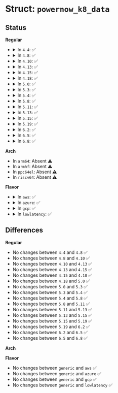 # Struct: <code>powernow_k8_data</code>

## Status
<b>Regular</b>
<ul>
<li>
<details>
<summary>In <code>4.4</code>: ✅</summary>

```c
struct powernow_k8_data {
    unsigned int cpu;
    u32 numps;
    u32 batps;
    u32 rvo;
    u32 irt;
    u32 vidmvs;
    u32 vstable;
    u32 plllock;
    u32 exttype;
    u32 currvid;
    u32 currfid;
    struct cpufreq_frequency_table *powernow_table;
    struct acpi_processor_performance acpi_data;
    struct cpumask *available_cores;
};
```
</details>
</li>
<li>
<details>
<summary>In <code>4.8</code>: ✅</summary>

```c
struct powernow_k8_data {
    unsigned int cpu;
    u32 numps;
    u32 batps;
    u32 rvo;
    u32 irt;
    u32 vidmvs;
    u32 vstable;
    u32 plllock;
    u32 exttype;
    u32 currvid;
    u32 currfid;
    struct cpufreq_frequency_table *powernow_table;
    struct acpi_processor_performance acpi_data;
    struct cpumask *available_cores;
};
```
</details>
</li>
<li>
<details>
<summary>In <code>4.10</code>: ✅</summary>

```c
struct powernow_k8_data {
    unsigned int cpu;
    u32 numps;
    u32 batps;
    u32 rvo;
    u32 irt;
    u32 vidmvs;
    u32 vstable;
    u32 plllock;
    u32 exttype;
    u32 currvid;
    u32 currfid;
    struct cpufreq_frequency_table *powernow_table;
    struct acpi_processor_performance acpi_data;
    struct cpumask *available_cores;
};
```
</details>
</li>
<li>
<details>
<summary>In <code>4.13</code>: ✅</summary>

```c
struct powernow_k8_data {
    unsigned int cpu;
    u32 numps;
    u32 batps;
    u32 rvo;
    u32 irt;
    u32 vidmvs;
    u32 vstable;
    u32 plllock;
    u32 exttype;
    u32 currvid;
    u32 currfid;
    struct cpufreq_frequency_table *powernow_table;
    struct acpi_processor_performance acpi_data;
    struct cpumask *available_cores;
};
```
</details>
</li>
<li>
<details>
<summary>In <code>4.15</code>: ✅</summary>

```c
struct powernow_k8_data {
    unsigned int cpu;
    u32 numps;
    u32 batps;
    u32 rvo;
    u32 irt;
    u32 vidmvs;
    u32 vstable;
    u32 plllock;
    u32 exttype;
    u32 currvid;
    u32 currfid;
    struct cpufreq_frequency_table *powernow_table;
    struct acpi_processor_performance acpi_data;
    struct cpumask *available_cores;
};
```
</details>
</li>
<li>
<details>
<summary>In <code>4.18</code>: ✅</summary>

```c
struct powernow_k8_data {
    unsigned int cpu;
    u32 numps;
    u32 batps;
    u32 rvo;
    u32 irt;
    u32 vidmvs;
    u32 vstable;
    u32 plllock;
    u32 exttype;
    u32 currvid;
    u32 currfid;
    struct cpufreq_frequency_table *powernow_table;
    struct acpi_processor_performance acpi_data;
    struct cpumask *available_cores;
};
```
</details>
</li>
<li>
<details>
<summary>In <code>5.0</code>: ✅</summary>

```c
struct powernow_k8_data {
    unsigned int cpu;
    u32 numps;
    u32 batps;
    u32 rvo;
    u32 irt;
    u32 vidmvs;
    u32 vstable;
    u32 plllock;
    u32 exttype;
    u32 currvid;
    u32 currfid;
    struct cpufreq_frequency_table *powernow_table;
    struct acpi_processor_performance acpi_data;
    struct cpumask *available_cores;
};
```
</details>
</li>
<li>
<details>
<summary>In <code>5.3</code>: ✅</summary>

```c
struct powernow_k8_data {
    unsigned int cpu;
    u32 numps;
    u32 batps;
    u32 rvo;
    u32 irt;
    u32 vidmvs;
    u32 vstable;
    u32 plllock;
    u32 exttype;
    u32 currvid;
    u32 currfid;
    struct cpufreq_frequency_table *powernow_table;
    struct acpi_processor_performance acpi_data;
    struct cpumask *available_cores;
};
```
</details>
</li>
<li>
<details>
<summary>In <code>5.4</code>: ✅</summary>

```c
struct powernow_k8_data {
    unsigned int cpu;
    u32 numps;
    u32 batps;
    u32 rvo;
    u32 irt;
    u32 vidmvs;
    u32 vstable;
    u32 plllock;
    u32 exttype;
    u32 currvid;
    u32 currfid;
    struct cpufreq_frequency_table *powernow_table;
    struct acpi_processor_performance acpi_data;
    struct cpumask *available_cores;
};
```
</details>
</li>
<li>
<details>
<summary>In <code>5.8</code>: ✅</summary>

```c
struct powernow_k8_data {
    unsigned int cpu;
    u32 numps;
    u32 batps;
    u32 rvo;
    u32 irt;
    u32 vidmvs;
    u32 vstable;
    u32 plllock;
    u32 exttype;
    u32 currvid;
    u32 currfid;
    struct cpufreq_frequency_table *powernow_table;
    struct acpi_processor_performance acpi_data;
    struct cpumask *available_cores;
};
```
</details>
</li>
<li>
<details>
<summary>In <code>5.11</code>: ✅</summary>

```c
struct powernow_k8_data {
    unsigned int cpu;
    u32 numps;
    u32 batps;
    u32 rvo;
    u32 irt;
    u32 vidmvs;
    u32 vstable;
    u32 plllock;
    u32 exttype;
    u32 currvid;
    u32 currfid;
    struct cpufreq_frequency_table *powernow_table;
    struct acpi_processor_performance acpi_data;
    struct cpumask *available_cores;
};
```
</details>
</li>
<li>
<details>
<summary>In <code>5.13</code>: ✅</summary>

```c
struct powernow_k8_data {
    unsigned int cpu;
    u32 numps;
    u32 batps;
    u32 rvo;
    u32 irt;
    u32 vidmvs;
    u32 vstable;
    u32 plllock;
    u32 exttype;
    u32 currvid;
    u32 currfid;
    struct cpufreq_frequency_table *powernow_table;
    struct acpi_processor_performance acpi_data;
    struct cpumask *available_cores;
};
```
</details>
</li>
<li>
<details>
<summary>In <code>5.15</code>: ✅</summary>

```c
struct powernow_k8_data {
    unsigned int cpu;
    u32 numps;
    u32 batps;
    u32 rvo;
    u32 irt;
    u32 vidmvs;
    u32 vstable;
    u32 plllock;
    u32 exttype;
    u32 currvid;
    u32 currfid;
    struct cpufreq_frequency_table *powernow_table;
    struct acpi_processor_performance acpi_data;
    struct cpumask *available_cores;
};
```
</details>
</li>
<li>
<details>
<summary>In <code>5.19</code>: ✅</summary>

```c
struct powernow_k8_data {
    unsigned int cpu;
    u32 numps;
    u32 batps;
    u32 rvo;
    u32 irt;
    u32 vidmvs;
    u32 vstable;
    u32 plllock;
    u32 exttype;
    u32 currvid;
    u32 currfid;
    struct cpufreq_frequency_table *powernow_table;
    struct acpi_processor_performance acpi_data;
    struct cpumask *available_cores;
};
```
</details>
</li>
<li>
<details>
<summary>In <code>6.2</code>: ✅</summary>

```c
struct powernow_k8_data {
    unsigned int cpu;
    u32 numps;
    u32 batps;
    u32 rvo;
    u32 irt;
    u32 vidmvs;
    u32 vstable;
    u32 plllock;
    u32 exttype;
    u32 currvid;
    u32 currfid;
    struct cpufreq_frequency_table *powernow_table;
    struct acpi_processor_performance acpi_data;
    struct cpumask *available_cores;
};
```
</details>
</li>
<li>
<details>
<summary>In <code>6.5</code>: ✅</summary>

```c
struct powernow_k8_data {
    unsigned int cpu;
    u32 numps;
    u32 batps;
    u32 rvo;
    u32 irt;
    u32 vidmvs;
    u32 vstable;
    u32 plllock;
    u32 exttype;
    u32 currvid;
    u32 currfid;
    struct cpufreq_frequency_table *powernow_table;
    struct acpi_processor_performance acpi_data;
    struct cpumask *available_cores;
};
```
</details>
</li>
<li>
<details>
<summary>In <code>6.8</code>: ✅</summary>

```c
struct powernow_k8_data {
    unsigned int cpu;
    u32 numps;
    u32 batps;
    u32 rvo;
    u32 irt;
    u32 vidmvs;
    u32 vstable;
    u32 plllock;
    u32 exttype;
    u32 currvid;
    u32 currfid;
    struct cpufreq_frequency_table *powernow_table;
    struct acpi_processor_performance acpi_data;
    struct cpumask *available_cores;
};
```
</details>
</li>
</ul>
<b>Arch</b>
<ul>
<li>
In <code>arm64</code>: Absent ⚠️
</li>
<li>
In <code>armhf</code>: Absent ⚠️
</li>
<li>
In <code>ppc64el</code>: Absent ⚠️
</li>
<li>
In <code>riscv64</code>: Absent ⚠️
</li>
</ul>
<b>Flavor</b>
<ul>
<li>
<details>
<summary>In <code>aws</code>: ✅</summary>

```c
struct powernow_k8_data {
    unsigned int cpu;
    u32 numps;
    u32 batps;
    u32 rvo;
    u32 irt;
    u32 vidmvs;
    u32 vstable;
    u32 plllock;
    u32 exttype;
    u32 currvid;
    u32 currfid;
    struct cpufreq_frequency_table *powernow_table;
    struct acpi_processor_performance acpi_data;
    struct cpumask *available_cores;
};
```
</details>
</li>
<li>
<details>
<summary>In <code>azure</code>: ✅</summary>

```c
struct powernow_k8_data {
    unsigned int cpu;
    u32 numps;
    u32 batps;
    u32 rvo;
    u32 irt;
    u32 vidmvs;
    u32 vstable;
    u32 plllock;
    u32 exttype;
    u32 currvid;
    u32 currfid;
    struct cpufreq_frequency_table *powernow_table;
    struct acpi_processor_performance acpi_data;
    struct cpumask *available_cores;
};
```
</details>
</li>
<li>
<details>
<summary>In <code>gcp</code>: ✅</summary>

```c
struct powernow_k8_data {
    unsigned int cpu;
    u32 numps;
    u32 batps;
    u32 rvo;
    u32 irt;
    u32 vidmvs;
    u32 vstable;
    u32 plllock;
    u32 exttype;
    u32 currvid;
    u32 currfid;
    struct cpufreq_frequency_table *powernow_table;
    struct acpi_processor_performance acpi_data;
    struct cpumask *available_cores;
};
```
</details>
</li>
<li>
<details>
<summary>In <code>lowlatency</code>: ✅</summary>

```c
struct powernow_k8_data {
    unsigned int cpu;
    u32 numps;
    u32 batps;
    u32 rvo;
    u32 irt;
    u32 vidmvs;
    u32 vstable;
    u32 plllock;
    u32 exttype;
    u32 currvid;
    u32 currfid;
    struct cpufreq_frequency_table *powernow_table;
    struct acpi_processor_performance acpi_data;
    struct cpumask *available_cores;
};
```
</details>
</li>
</ul>

## Differences
<b>Regular</b>
<ul>
<li>
No changes between <code>4.4</code> and <code>4.8</code> ✅
</li>
<li>
No changes between <code>4.8</code> and <code>4.10</code> ✅
</li>
<li>
No changes between <code>4.10</code> and <code>4.13</code> ✅
</li>
<li>
No changes between <code>4.13</code> and <code>4.15</code> ✅
</li>
<li>
No changes between <code>4.15</code> and <code>4.18</code> ✅
</li>
<li>
No changes between <code>4.18</code> and <code>5.0</code> ✅
</li>
<li>
No changes between <code>5.0</code> and <code>5.3</code> ✅
</li>
<li>
No changes between <code>5.3</code> and <code>5.4</code> ✅
</li>
<li>
No changes between <code>5.4</code> and <code>5.8</code> ✅
</li>
<li>
No changes between <code>5.8</code> and <code>5.11</code> ✅
</li>
<li>
No changes between <code>5.11</code> and <code>5.13</code> ✅
</li>
<li>
No changes between <code>5.13</code> and <code>5.15</code> ✅
</li>
<li>
No changes between <code>5.15</code> and <code>5.19</code> ✅
</li>
<li>
No changes between <code>5.19</code> and <code>6.2</code> ✅
</li>
<li>
No changes between <code>6.2</code> and <code>6.5</code> ✅
</li>
<li>
No changes between <code>6.5</code> and <code>6.8</code> ✅
</li>
</ul>
<b>Arch</b>
<ul>
</ul>
<b>Flavor</b>
<ul>
<li>
No changes between <code>generic</code> and <code>aws</code> ✅
</li>
<li>
No changes between <code>generic</code> and <code>azure</code> ✅
</li>
<li>
No changes between <code>generic</code> and <code>gcp</code> ✅
</li>
<li>
No changes between <code>generic</code> and <code>lowlatency</code> ✅
</li>
</ul>
